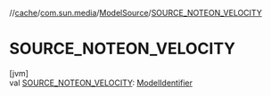 //[cache](../../../index.md)/[com.sun.media](../index.md)/[ModelSource](index.md)/[SOURCE_NOTEON_VELOCITY](-s-o-u-r-c-e_-n-o-t-e-o-n_-v-e-l-o-c-i-t-y.md)

# SOURCE_NOTEON_VELOCITY

[jvm]\
val [SOURCE_NOTEON_VELOCITY](-s-o-u-r-c-e_-n-o-t-e-o-n_-v-e-l-o-c-i-t-y.md): [ModelIdentifier](../-model-identifier/index.md)
